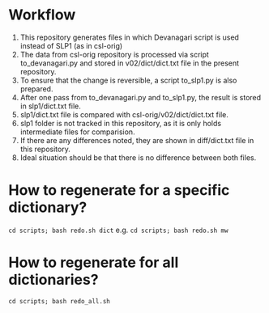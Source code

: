 # Workflow

1. This repository generates files in which Devanagari script is used instead of SLP1 (as in csl-orig)
2. The data from csl-orig repository is processed via script to_devanagari.py and stored in v02/dict/dict.txt file in the present repository.
3. To ensure that the change is reversible, a script to_slp1.py is also prepared.
4. After one pass from to_devanagari.py and to_slp1.py, the result is stored in slp1/dict.txt file.
5. slp1/dict.txt file is compared with csl-orig/v02/dict/dict.txt file.
6. slp1 folder is not tracked in this repository, as it is only holds intermediate files for comparision.
7. If there are any differences noted, they are shown in diff/dict.txt file in this repository.
8. Ideal situation should be that there is no difference between both files.


# How to regenerate for a specific dictionary?

`cd scripts; bash redo.sh dict` e.g. `cd scripts; bash redo.sh mw`


# How to regenerate for all dictionaries?

`cd scripts; bash redo_all.sh`

